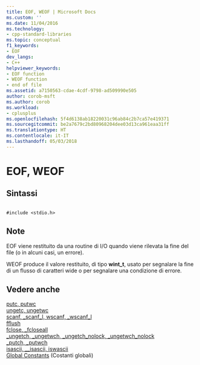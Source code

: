 ```yaml
---
title: EOF, WEOF | Microsoft Docs
ms.custom: ''
ms.date: 11/04/2016
ms.technology:
- cpp-standard-libraries
ms.topic: conceptual
f1_keywords:
- EOF
dev_langs:
- C++
helpviewer_keywords:
- EOF function
- WEOF function
- end of file
ms.assetid: a7150563-cdae-4cdf-9798-ad509990e505
author: corob-msft
ms.author: corob
ms.workload:
- cplusplus
ms.openlocfilehash: 5f4d6138ab18220031c96ab84c2b7ca57e419371
ms.sourcegitcommit: be2a7679c2bd80968204dee03d13ca961eaa31ff
ms.translationtype: HT
ms.contentlocale: it-IT
ms.lasthandoff: 05/03/2018
---
```

# <a name="eof-weof"></a>EOF, WEOF
## <a name="syntax"></a>Sintassi  
  
```  
  
#include <stdio.h>  
```  
  
## <a name="remarks"></a>Note  
 EOF viene restituito da una routine di I/O quando viene rilevata la fine del file (o in alcuni casi, un errore).  
  
 WEOF produce il valore restituito, di tipo **wint_t**, usato per segnalare la fine di un flusso di caratteri wide o per segnalare una condizione di errore.  
  
## <a name="see-also"></a>Vedere anche  
 [putc, putwc](../c-runtime-library/reference/putc-putwc.md)   
 [ungetc, ungetwc](../c-runtime-library/reference/ungetc-ungetwc.md)   
 [scanf, _scanf_l, wscanf, _wscanf_l](../c-runtime-library/reference/scanf-scanf-l-wscanf-wscanf-l.md)   
 [fflush](../c-runtime-library/reference/fflush.md)   
 [fclose, _fcloseall](../c-runtime-library/reference/fclose-fcloseall.md)   
 [_ungetch, _ungetwch, _ungetch_nolock, _ungetwch_nolock](../c-runtime-library/reference/ungetch-ungetwch-ungetch-nolock-ungetwch-nolock.md)   
 [_putch, _putwch](../c-runtime-library/reference/putch-putwch.md)   
 [isascii, __isascii, iswascii](../c-runtime-library/reference/isascii-isascii-iswascii.md)   
 [Global Constants](../c-runtime-library/global-constants.md) (Costanti globali)